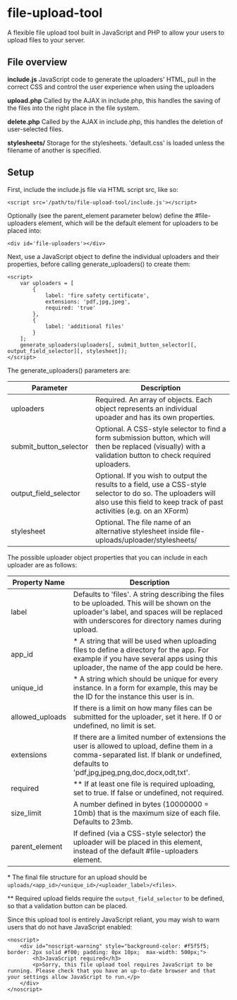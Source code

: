 # file-upload-tool #

A flexible file upload tool built in JavaScript and PHP to allow your users to upload files to your server.


## File overview ##

**include.js**
JavaScript code to generate the uploaders' HTML, pull in the correct CSS and control the user experience when using the uploaders

**upload.php**
Called by the AJAX in include.php, this handles the saving of the files into the right place in the file system.

**delete.php**
Called by the AJAX in include.php, this handles the deletion of user-selected files.

**stylesheets/**
Storage for the stylesheets. 'default.css' is loaded unless the filename of another is specified.


## Setup ##

First, include the include.js file via HTML script src, like so:
```
<script src='/path/to/file-upload-tool/include.js'></script>
```

Optionally (see the parent_element parameter below) define the #file-uploaders element, which will be the default element for uploaders to be placed into:
```
<div id='file-uploaders'></div>
```

Next, use a JavaScript object to define the individual uploaders and their properties, before calling generate_uploaders() to create them:
```
<script>
	var uploaders = [
		{
			label: 'fire safety certificate',
			extensions: 'pdf,jpg,jpeg',
			required: 'true'
		},
		{
			label: 'additional files'
		}
	];
	generate_uploaders(uploaders[, submit_button_selector][, output_field_selector][, stylesheet]);
</script>
```

The generate_uploaders() parameters are:

Parameter              | Description
-----------------------|---------------
uploaders              | Required. An array of objects. Each object represents an individual upoader and has its own properties.
submit_button_selector | Optional. A CSS-style selector to find a form submission button, which will then be replaced (visually) with a validation button to check required uploaders.
output_field_selector  | Optional. If you wish to output the results to a field, use a CSS-style selector to do so. The uploaders will also use this field to keep track of past activities (e.g. on an XForm)
stylesheet			   | Optional. The file name of an alternative stylesheet inside file-uploads/uploader/stylesheets/


The possible uploader object properties that you can include in each uploader are as follows:

Property Name   | Description
----------------|--------------- 
label           | Defaults to 'files'. A string describing the files to be uploaded. This will be shown on the uploader's label, and spaces will be replaced with underscores for directory names during upload.
app_id          | \* A string that will be used when uploading files to define a directory for the app. For example if you have several apps using this uploader, the name of the app could be here.
unique_id       | \* A string which should be unique for every instance. In a form for example, this may be the ID for the instance this user is in.
allowed_uploads | If there is a limit on how many files can be submitted for the uploader, set it here. If 0 or undefined, no limit is set.
extensions      | If there are a limited number of extensions the user is allowed to upload, define them in a comma-separated list. If blank or undefined, defaults to 'pdf,jpg,jpeg,png,doc,docx,odt,txt'.
required        | \*\* If at least one file is required uploading, set to true. If false or undefined, not required.
size_limit      | A number defined in bytes (10000000 = 10mb) that is the maximum size of each file. Defaults to 23mb.
parent_element  | If defined (via a CSS-style selector) the uploader will be placed in this element, instead of the default #file-uploaders element.

\*   The final file structure for an upload should be `uploads/<app_id>/<unique_id>/<uploader_label>/<files>`.

\*\* Required upload fields require the `output_field_selector` to be defined, so that a validation button can be placed.


Since this upload tool is entirely JavaScript reliant, you may wish to warn users that do not have JavaScript enabled:
```
<noscript>
	<div id="noscript-warning" style="background-color: #f5f5f5; border: 2px solid #f00; padding: 0px 10px;  max-width: 500px;">
		<h3>JavaScript required</h3>
		<p>Sorry, this file upload tool requires JavaScript to be running. Please check that you have an up-to-date browser and that your settings allow JavaScript to run.</p>
	</div>
</noscript>
```

